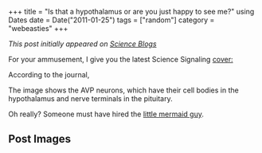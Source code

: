 +++
title = "Is that a hypothalamus or are you just happy to see me?"
using Dates
date = Date("2011-01-25")
tags = ["random"]
category = "webeasties"
+++

_This post initially appeared on [Science Blogs](http://scienceblogs.com/webeasties)_

For your ammusement, I give you the latest Science Signaling [cover:](http://stke.sciencemag.org/content/vol4/issue157/cover.dtl)

According to the journal,

The image shows the AVP neurons, which have their cell bodies in the hypothalamus and nerve terminals in the pituitary.

Oh really? Someone must have hired the [little mermaid guy](http://www.snopes.com/disney/films/mermaid.asp).

      
  

 ## Post Images


